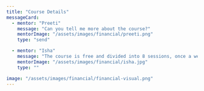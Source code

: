 ```yaml
---
title: "Course Details"
messageCard:
  - mentor: "Preeti"
    message: "Can you tell me more about the course?"
    mentorImage: "/assets/images/financial/preeti.png"
    type: "send"

  - mentor: "Isha"
    message: "The course is free and divided into 8 sessions, once a week, for 2 months."
    mentorImage: "/assets/images/financial/isha.jpg"
    type: ""

image: "/assets/images/financial/financial-visual.png"
---
```


